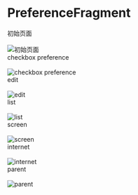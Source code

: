 # PreferenceFragment
初始页面</br>
</br>
![初始页面](https://github.com/Zhangluying/PreferenceFragment/blob/master/1.png)</br>
checkbox preference</br>
</br>
![checkbox preference](https://github.com/Zhangluying/PreferenceFragment/blob/master/2.png)</br>
edit</br>
</br>
![edit](https://github.com/Zhangluying/PreferenceFragment/blob/master/3.png)</br>
list</br>
</br>
![list](https://github.com/Zhangluying/PreferenceFragment/blob/master/4.png)</br>
screen</br>
</br>
![screen](https://github.com/Zhangluying/PreferenceFragment/blob/master/5.png)</br>
internet</br>
</br>
![internet](https://github.com/Zhangluying/PreferenceFragment/blob/master/6.png)</br>
parent</br>
</br>
![parent](https://github.com/Zhangluying/PreferenceFragment/blob/master/7.png)</br>
